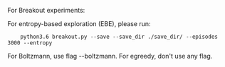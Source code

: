 For Breakout experiments:

For entropy-based exploration (EBE), please run:

```
	python3.6 breakout.py --save --save_dir ./save_dir/ --episodes 3000 --entropy 
```

For Boltzmann, use flag --boltzmann. For egreedy, don't use any flag.


